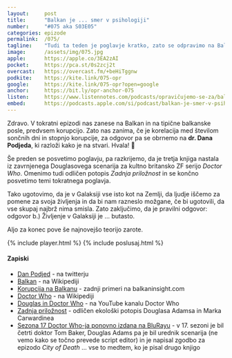 ```yaml
---
layout: 	post
title:  	"Balkan je ... smer v psihologiji"
number: 	"#075 aka S03E05"
categories:	epizode
permalink:	/075/
tagline: 	"Tudi ta teden je poglavje kratko, zato se odpravimo na Balkan, kjer raziskujemo korelacijo med sončnimi dnevi in korupcijo. Pomaga nam tudi Dan Podjed, avtor pa prebere citat."
image:		/assets/img/075.jpg
apple:		https://apple.co/3EA2zAI
pocket:		https://pca.st/0s2zcj2t
overcast:	https://overcast.fm/+beHiTggnw
podkite:	https://kite.link/075-opr
google:		https://kite.link/075-opr?open=google
anchor:		https://bit.ly/opr-anchor-075
listen:		https://www.listennotes.com/podcasts/opravičujemo-se-za/balkan-je-smer-v-psihologiji-lNPpqYDjM31/embed/
embed:		https://podcasts.apple.com/si/podcast/balkan-je-smer-v-psihologiji/id1514750013?i=1000540342475
---
```


Zdravo. V tokratni epizodi nas zanese na Balkan in na tipične balkanske posle, predvsem korupcijo. Zato nas zanima, če je korelacija med številom sončnih dni in stopnjo korupcije, za odgovor pa se obrnemo na **dr. Dana Podjeda**, ki razloži kako je na stvari. Hvala! 🙏 

Še preden se posvetimo poglavju, pa razkrijemo, da je tretja knjiga nastala iz zavrnjenega Douglasovega scenarija za kultno britansko ZF serijo _Doctor Who_. Omenimo tudi odličen potopis _Zadnja priložnost_ in se končno posvetimo temi tokratnega poglavja. 

Tako ugotovimo, da je v Galaksiji vse isto kot na Zemlji, da ljudje iščemo za pomene za svoja življenja in da bi nam razneslo možgane, če bi ugotovili, da vse skupaj najbrž nima smisla. Zato zaključimo, da je pravilni odgovor: odgovor b.) Življenje v Galaksiji je ... butasto.

Aljo za konec pove še najnovejšo teorijo zarote. 

{% include player.html %}
{% include poslusaj.html %}

<!--break-->

#### Zapiski

- [Dan Podjed](https://twitter.com/dandanko/) - na twitterju
- [Balkan](https://en.wikipedia.org/wiki/Balkans) - na Wikipediji
- [Korupcija na Balkanu](https://balkaninsight.com/tag/corruption-in-the-balkans/) - zadnji primeri na balkaninsight.com
- [Doctor Who](https://en.wikipedia.org/wiki/Doctor_Who) - na Wikipediji
- [Douglas in Doctor Who](https://www.youtube.com/watch?v=hMXF7TxedEM) - na YouTube kanalu Doctor Who
- [Zadnja priložnost](https://plus.si.cobiss.net/opac7/bib/109058048) - odličen ekološki potopis Douglasa Adamsa in Marka Carwardinea 
- [Sezona 17 Doctor Who-ja ponovno izdana na BluRayu](https://www.digitalspy.com/tv/a37895752/doctor-who-season-17-bluray-tom-baker/) -  v 17. sezoni je bil četrti doktor Tom Baker, Douglas Adams pa je bil urednik scenarija (ne vemo kako se točno prevede script editor) in je napisal zgodbo za epizodo _City of Death_ ... vse to medtem, ko je pisal drugo knjigo